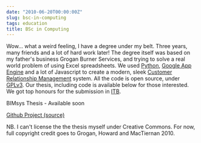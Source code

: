 ```yaml
---
date: "2010-06-20T00:00:00Z"
slug: bsc-in-computing
tags: education
title: BSc in Computing
---
```


Wow... what a weird feeling, I have a degree under my belt. Three 
years, many friends and a lot of hard work later! The degree itself 
was based on my father's business Grogan Burner Services, and trying 
to solve a real world problem of using Excel spreadsheets. We used 
[Python][], [Google App Engine][] and a lot of Javascript to create a 
modern, sleek [Customer Relationship Management][crm] system. All the 
code is open source, under [GPLv3][]. Our thesis, including code is 
available below for those interested. We got top honours for the 
submission in [ITB][].

BIMsys Thesis - Available soon

[Github Project (source)][Github]

NB. I can't license the the thesis myself under Creative Commons. For now, 
full copyright credit goes to Grogan, Howard and MacTiernan 2010.

[gbs]: http://www.groganburners.ie/
[Python]: http://www.python.org
[Google App Engine]: http://code.google.com/appengine/
[crm]: http://en.wikipedia.org/wiki/Customer_relationship_management
[GPLv3]: http://www.gnu.org/licenses/gpl-3.0.html
[ITB]: http://www.itb.ie/
[Github]: http://github.com/dueyfinster/Bimsys
